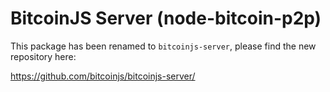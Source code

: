 # BitcoinJS Server (node-bitcoin-p2p)

This package has been renamed to `bitcoinjs-server`, please find the
new repository here:

https://github.com/bitcoinjs/bitcoinjs-server/

